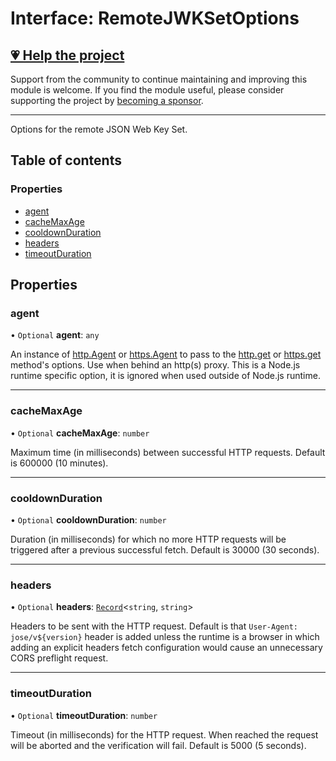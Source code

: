 # Interface: RemoteJWKSetOptions

## [💗 Help the project](https://github.com/sponsors/panva)

Support from the community to continue maintaining and improving this module is welcome. If you find the module useful, please consider supporting the project by [becoming a sponsor](https://github.com/sponsors/panva).

---

Options for the remote JSON Web Key Set.

## Table of contents

### Properties

- [agent](jwks_remote.RemoteJWKSetOptions.md#agent)
- [cacheMaxAge](jwks_remote.RemoteJWKSetOptions.md#cachemaxage)
- [cooldownDuration](jwks_remote.RemoteJWKSetOptions.md#cooldownduration)
- [headers](jwks_remote.RemoteJWKSetOptions.md#headers)
- [timeoutDuration](jwks_remote.RemoteJWKSetOptions.md#timeoutduration)

## Properties

### agent

• `Optional` **agent**: `any`

An instance of [http.Agent](https://nodejs.org/api/http.html#class-httpagent) or
[https.Agent](https://nodejs.org/api/https.html#class-httpsagent) to pass to the
[http.get](https://nodejs.org/api/http.html#httpgetoptions-callback) or
[https.get](https://nodejs.org/api/https.html#httpsgetoptions-callback) method's options.
Use when behind an http(s) proxy. This is a Node.js runtime specific option, it is ignored when
used outside of Node.js runtime.

___

### cacheMaxAge

• `Optional` **cacheMaxAge**: `number`

Maximum time (in milliseconds) between successful HTTP requests. Default is 600000 (10
minutes).

___

### cooldownDuration

• `Optional` **cooldownDuration**: `number`

Duration (in milliseconds) for which no more HTTP requests will be triggered after a previous
successful fetch. Default is 30000 (30 seconds).

___

### headers

• `Optional` **headers**: [`Record`]( https://www.typescriptlang.org/docs/handbook/utility-types.html#recordkeys-type )<`string`, `string`\>

Headers to be sent with the HTTP request. Default is that `User-Agent: jose/v${version}` header
is added unless the runtime is a browser in which adding an explicit headers fetch
configuration would cause an unnecessary CORS preflight request.

___

### timeoutDuration

• `Optional` **timeoutDuration**: `number`

Timeout (in milliseconds) for the HTTP request. When reached the request will be aborted and
the verification will fail. Default is 5000 (5 seconds).
